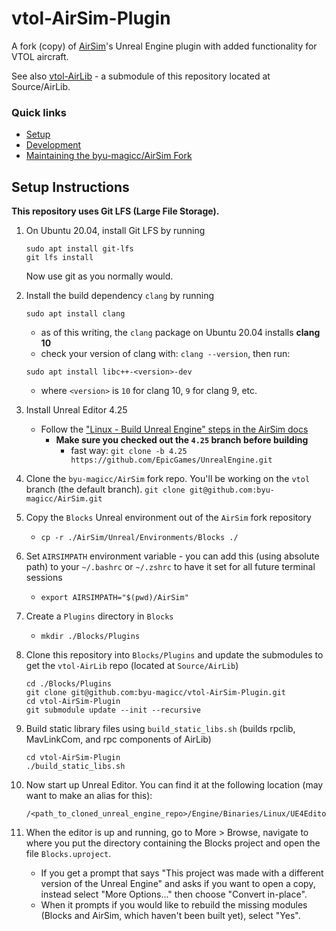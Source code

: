 # vtol-AirSim-Plugin
A fork (copy) of [AirSim](https://github.com/microsoft/AirSim)'s Unreal Engine plugin with added functionality for VTOL aircraft. 

See also [vtol-AirLib](https://github.com/byu-magicc/vtol-AirLib) - a submodule of this repository located at Source/AirLib.

### Quick links

* [Setup](#setup)
* [Development](DEVELOPMENT.md)
* [Maintaining the byu-magicc/AirSim Fork](FORK.md)

## Setup Instructions

**This repository uses Git LFS (Large File Storage).**
1. On Ubuntu 20.04, install Git LFS by running 
    ```
    sudo apt install git-lfs
    git lfs install
    ```
    Now use git as you normally would. 
1. Install the build dependency `clang` by running
    ```
    sudo apt install clang
    ```
    - as of this writing, the `clang` package on Ubuntu 20.04 installs **clang 10**
    - check your version of clang with: `clang --version`, then run:
    ```
    sudo apt install libc++-<version>-dev
    ```
    - where `<version>` is `10` for clang 10, `9` for clang 9, etc.

1. Install Unreal Editor 4.25
    - Follow the ["Linux - Build Unreal Engine" steps in the AirSim docs](https://microsoft.github.io/AirSim/build_linux/#linux-build-unreal-engine)
        - **Make sure you checked out the `4.25` branch before building** 
            - fast way: `git clone -b 4.25 https://github.com/EpicGames/UnrealEngine.git`
1. Clone the `byu-magicc/AirSim` fork repo. You'll be working on the `vtol` branch (the default branch).
    `git clone git@github.com:byu-magicc/AirSim.git`
1. Copy the `Blocks` Unreal environment out of the `AirSim` fork repository
    - `cp -r ./AirSim/Unreal/Environments/Blocks ./`
1. Set `AIRSIMPATH` environment variable - you can add this (using absolute path) to your `~/.bashrc` or `~/.zshrc` to have it set for all future terminal sessions
    - `export AIRSIMPATH="$(pwd)/AirSim"`
1. Create a `Plugins` directory in `Blocks`
    - `mkdir ./Blocks/Plugins`
1. Clone this repository into `Blocks/Plugins` and update the submodules to get the `vtol-AirLib` repo (located at `Source/AirLib`)
    ```
    cd ./Blocks/Plugins
    git clone git@github.com:byu-magicc/vtol-AirSim-Plugin.git
    cd vtol-AirSim-Plugin
    git submodule update --init --recursive
    ```
1. Build static library files using `build_static_libs.sh` (builds rpclib, MavLinkCom, and rpc components of AirLib)
    ```
    cd vtol-AirSim-Plugin
    ./build_static_libs.sh
    ```
1. Now start up Unreal Editor. You can find it at the following location (may want to make an alias for this):
    ```
    /<path_to_cloned_unreal_engine_repo>/Engine/Binaries/Linux/UE4Editor
    ```
1. When the editor is up and running, go to More > Browse, navigate to where you put the directory containing the Blocks project and open the file `Blocks.uproject`. 
   - If you get a prompt that says "This project was made with a different version of the Unreal Engine" and asks if you want to open a copy, instead select "More Options..." then choose "Convert in-place".
   - When it prompts if you would like to rebuild the missing modules (Blocks and AirSim, which haven't been built yet), select "Yes". 
